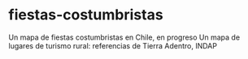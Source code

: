 # fiestas-costumbristas
Un mapa de fiestas costumbristas en Chile, en progreso
Un mapa de lugares de turismo rural: referencias de Tierra Adentro, INDAP
